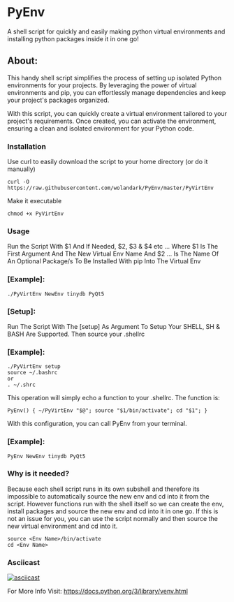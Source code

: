 # PyEnv
A shell script for quickly and easily making python virtual environments and installing python packages inside it in one go!

## About:
This handy shell script simplifies the process of setting up isolated Python environments for your projects. By leveraging the power of virtual environments and pip, you can effortlessly manage dependencies and keep your project's packages organized.

With this script, you can quickly create a virtual environment tailored to your project's requirements. Once created, you can activate the environment, ensuring a clean and isolated environment for your Python code.

### Installation
Use curl to easily download the script to your home directory (or do it manually)
```
curl -O https://raw.githubusercontent.com/wolandark/PyEnv/master/PyVirtEnv
```
Make it executable
```
chmod +x PyVirtEnv
```

### Usage
Run the Script With $1 And If Needed, $2, $3 & $4 etc ...
Where $1 Is The First Argument And The New Virtual Env Name And $2 ... Is The Name Of An Optional Package/s To Be Installed With pip Into The Virtual Env
### [Example]: 
```
./PyVirtEnv NewEnv tinydb PyQt5
```
### [Setup]: 
Run The Script With The [setup] As Argument To Setup Your SHELL, SH & BASH Are Supported. Then source your .shellrc
### [Example]:
```
./PyVirtEnv setup
source ~/.bashrc
or
. ~/.shrc
```
This operation will simply echo a function to your .shellrc.
The function is:
```
PyEnv() { ~/PyVirtEnv "$@"; source "$1/bin/activate"; cd "$1"; }
```
With this configuration, you can call PyEnv from your terminal.
### [Example]:
```
PyEnv NewEnv tinydb PyQt5
```
### Why is it needed?
Because each shell script runs in its own subshell and therefore its impossible to automatically source the new env and cd into it from the script. However functions run with the shell itself so we can create the env, install packages and source the new env and cd into it in one go.
If this is not an issue for you, you can use the script normally and then source the new virtual environment and cd into it.
```
source <Env Name>/bin/activate
cd <Env Name>
```
### Asciicast
[![asciicast](https://asciinema.org/a/593728.svg)](https://asciinema.org/a/593728)

For More Info Visit: https://docs.python.org/3/library/venv.html

